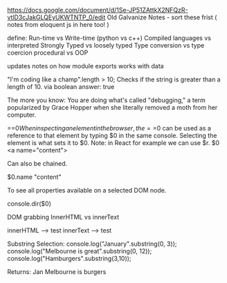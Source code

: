 https://docs.google.com/document/d/1Se-JP51ZAttkX2NFQzR-vtlD3cJakGLQEyUKWTNTP_0/edit
Old Galvanize Notes - sort these frist ( notes from eloquent js in here too! )

define:
Run-time vs Write-time (python vs c++)
Compiled languages vs interpreted
Strongly Typed vs loosely typed
Type conversion vs type coercion
procedural vs OOP

updates notes on how module exports works with data

"I'm coding like a champ".length > 10;
Checks if the string is greater than a length of 10. via boolean
answer: true

The more you know:
You are doing what's called "debugging," a term popularized by Grace Hopper when she literally removed a moth from her computer.

<a name="content"></a> ==$0
When inspecting an element in the browser, the ==$0 can be used as a reference to that element by typing $0 in the same console.
Selecting the element is what sets it to $0. Note: in React for example we can use $r.
$0
<a name=​"content">​</a>​

Can also be chained.

$0.name
"content"

To see all properties available on a selected DOM node.

console.dir($0)

DOM
grabbing InnerHTML vs innerText

innerHTML --> <span> test </span>
innerText --> test

Substring Selection:
console.log("January".substring(0, 3));
console.log("Melbourne is great".substring(0, 12));
console.log("Hamburgers".substring(3,10));

Returns:
Jan
Melbourne is
burgers
